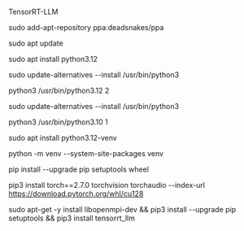 TensorRT-LLM

sudo add-apt-repository ppa:deadsnakes/ppa

sudo apt update

sudo apt install python3.12

sudo update-alternatives --install /usr/bin/python3 

python3 /usr/bin/python3.12 2

sudo update-alternatives --install /usr/bin/python3 

python3 /usr/bin/python3.10 1

sudo apt install python3.12-venv


python -m venv --system-site-packages venv

pip install --upgrade pip setuptools wheel

 pip3 install torch==2.7.0 torchvision torchaudio --index-url https://download.pytorch.org/whl/cu128

 sudo apt-get -y install libopenmpi-dev && pip3 install --upgrade pip setuptools && pip3 install tensorrt_llm

 